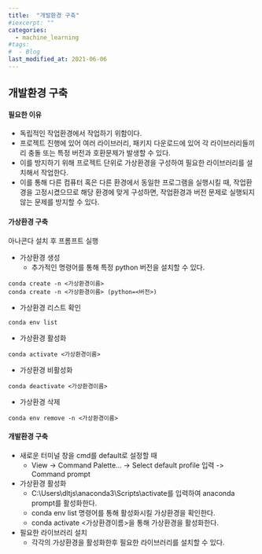 ```yaml
---
title:  "개발환경 구축"
#iexcerpt: ""
categories:
  - machine_learning
#tags:
#  - Blog
last_modified_at: 2021-06-06
---
```






## 개발환경 구축



#### 필요한 이유

- 독립적인 작업환경에서 작업하기 위함이다.
- 프로젝트 진행에 있어 여러 라이브러리, 패키지 다운로드에 있어 각 라이브러리들끼리 충돌 또는 특정 버전과 호환문제가 발생할 수 있다.
- 이를 방지하기 위해 프로젝트 단위로 가상환경을 구성하여 필요한 라이브러리를 설치해서 작업한다.
- 이를 통해 다른 컴퓨터 혹은 다른 환경에서 동일한 프로그램을 실행시킬 때, 작업환경을 고정시켰으므로 해당 환경에 맞게 구성하면, 작업환경과 버전 문제로 실행되지 않는 문제를 방지할 수 있다.



#### 가상환경 구축

 아나콘다 설치 후 프롬프트 실행

- 가상환경 생성
  - 추가적인 명령어를 통해 특정 python 버전을 설치할 수 있다.

```
conda create -n <가상환경이름>
conda create -n <가상환경이름> (python=<버전>)
```

- 가상환경 리스트 확인

```
conda env list
```

- 가상환경 활성화

```
conda activate <가상환경이름>
```

- 가상환경 비활성화

```
conda deactivate <가상환경이름>
```

- 가상환경 삭제

```
conda env remove -n <가상환경이름>
```



#### 개발환경 구축

- 새로운 터미널 창을 cmd를 default로 설정할 때
  - View -> Command Palette... -> Select default profile 입력 -> Command prompt 
- 가상환경 활성화
  - C:\Users\dltjs\anaconda3\Scripts\activate를 입력하여 anaconda prompt를 활성화한다.
  - conda env list 명령어를 통해 활성화시킬 가상환경을 확인한다.
  - conda activate <가상환경이름>을 통해 가상환경을 활성화한다.
- 필요한 라이브러리 설치
  - 각각의 가상환경을 활성화한후 필요한 라이브러리를 설치할 수 있다.





